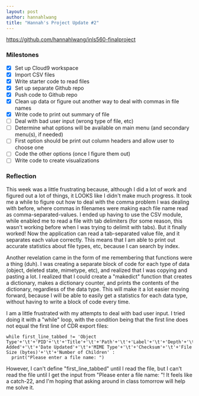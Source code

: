 ```yaml
---
layout: post
author: hannahlwang
title: "Hannah's Project Update #2"
---
```


https://github.com/hannahlwang/inls560-finalproject

<h3>Milestones</h3>

- [x] Set up Cloud9 workspace
- [x] Import CSV files
- [x] Write starter code to read files
- [x] Set up separate Github repo
- [x] Push code to Github repo
- [x] Clean up data or figure out another way to deal with commas in file names
- [x] Write code to print out summary of file
- [ ] Deal with bad user input (wrong type of file, etc)
- [ ] Determine what options will be available on main menu (and secondary menu(s), if needed)
- [ ] First option should be print out column headers and allow user to choose one
- [ ] Code the other options (once I figure them out)
- [ ] Write code to create visualizations

<h3>Reflection</h3>

This week was a little frustrating because, although I did a lot of work and figured out a lot of things, it LOOKS like I didn't make much progress. It took me a while to figure out how to deal with the comma problem I was dealing with before, where commas in filenames were making each file name read as comma-separated-values. I ended up having to use the CSV module, while enabled me to read a file with tab delimiters (for some reason, this wasn't working before when I was trying to delimit with tabs). But it finally worked! Now the application can read a tab-separated value file, and it separates each value correctly. This means that I am able to print out accurate statistics about file types, etc, because I can search by index.

Another revelation came in the form of me remembering that functions were a thing (duh). I was creating a separate block of code for each type of data (object, deleted state, mimetype, etc), and realized that I was copying and pasting a lot. I realized that I could create a "makedict" function that creates a dictionary, makes a dictionary counter, and prints the contents of the dictionary, regardless of the data type. This will make it a lot easier moving forward, because I will be able to easily get a statistics for each data type, without having to write a block of code every time.

I am a little frustrated with my attempts to deal with bad user input. I tried doing it with a "while" loop, with the condition being that the first line does not equal the first line of CDR export files:

```
while first_line_tabbed != 'Object Type'+'\t'+'PID'+'\t'+'Title'+'\t'+'Path'+'\t'+'Label'+'\t'+'Depth'+'\t'+'Deleted'+'\t'+'Date Added'+'\t'+'Date Updated'+'\t'+'MIME Type'+'\t'+'Checksum'+'\t'+'File Size (bytes)'+'\t'+'Number of Children' :
  print("Please enter a file name: ")
```

However, I can't define "first_line_tabbed" until I read the file, but I can't read the file until I get the input from "Please enter a file name: "! It feels like a catch-22, and I'm hoping that asking around in class tomorrow will help me solve it.
